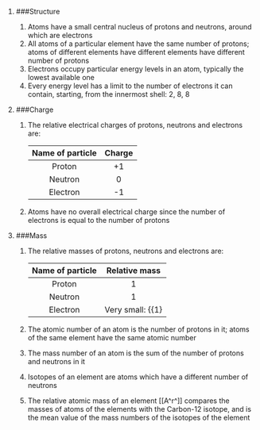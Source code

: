 1. ###Structure

    1. Atoms have a small central nucleus of protons and neutrons, around which are electrons
    2. All atoms of a particular element have the same number of protons; atoms of different elements have different elements have different number of protons
    3. Electrons occupy particular energy levels in an atom, typically the lowest available one
    4. Every energy level has a limit to the number of electrons it can contain, starting, from the innermost shell: 2, 8, 8
3. ###Charge

    1. The relative electrical charges of protons, neutrons and electrons are:

        |Name of particle|Charge|
        |:--------------:|:----:|
        |     Proton     |  +1  |
        |    Neutron     |   0  |
        |    Electron    |  -1  |
    2. Atoms have no overall electrical charge since the number of electrons is equal to the number of protons
4. ###Mass

    1. The relative masses of protons, neutrons and electrons are:

        |Name of particle|     Relative mass     |
        |:--------------:|:---------------------:|
        |     Proton     |           1           |
        |    Neutron     |           1           |
        |    Electron    |Very small: {{1}|{1836}}|
    2. The atomic number of an atom is the number of protons in it; atoms of the same element have the same atomic number
    3. The mass number of an atom is the sum of the number of protons and neutrons in it
    4. Isotopes of an element are atoms which have a different number of neutrons
    5. The relative atomic mass of an element [[A^r^]] compares the masses of atoms of the elements with the Carbon-12 isotope, and is the mean value of the mass numbers of the isotopes of the element
